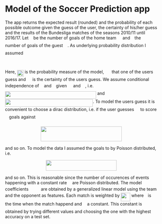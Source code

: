 # Model of the Soccer Prediction app
The app returns the expected result (rounded) and the probability of each possible outcome given the guess of the user, the certainty of his/her guess and the results of the Bundesliga matches of the seasons 2010/11 until 2016/17. Let <img src="https://rawgit.com/VincentStimper/Soccer-Prediction-Model/master/svgs/44bc9d542a92714cac84e01cbbb7fd61.svg?invert_in_darkmode" align=middle width=8.656725pt height=14.10255pt/> be the number of goals of the home team <img src="https://rawgit.com/VincentStimper/Soccer-Prediction-Model/master/svgs/7651ba0e8e29ee7537841a819041a172.svg?invert_in_darkmode" align=middle width=13.07658pt height=22.38192pt/> and <img src="https://rawgit.com/VincentStimper/Soccer-Prediction-Model/master/svgs/4bdc8d9bcfb35e1c9bfb51fc69687dfc.svg?invert_in_darkmode" align=middle width=7.0284885pt height=22.74591pt/> the number of goals of the guest <img src="https://rawgit.com/VincentStimper/Soccer-Prediction-Model/master/svgs/99fe4d8255dd7318412c8dbe107b71ce.svg?invert_in_darkmode" align=middle width=11.25465pt height=22.38192pt/>. As underlying probability distribution I assumed
<p align=center><img src="https://rawgit.com/VincentStimper/Soccer-Prediction-Model/master/svgs/e8dad6a341f59f791a3f2907de136bc0.svg?invert_in_darkmode" align=middle width=413.81835pt height=16.376943pt/></p>
Here, <img src="https://rawgit.com/VincentStimper/Soccer-Prediction-Model/master/svgs/2ef64c697e99180e2608a32c50efab8d.svg?invert_in_darkmode" align=middle width=21.27312pt height=22.38192pt/> is the probability measure of the model, <img src="https://rawgit.com/VincentStimper/Soccer-Prediction-Model/master/svgs/6fc16cb6c5b0ef4d46f024b56abfab6a.svg?invert_in_darkmode" align=middle width=17.7474pt height=22.38192pt/> that one of the users guess and <img src="https://rawgit.com/VincentStimper/Soccer-Prediction-Model/master/svgs/b96b689f8337de769135aa4f07d55c50.svg?invert_in_darkmode" align=middle width=14.06262pt height=14.10255pt/> is the certainty of the users guess. We assume conditional independence of <img src="https://rawgit.com/VincentStimper/Soccer-Prediction-Model/master/svgs/44bc9d542a92714cac84e01cbbb7fd61.svg?invert_in_darkmode" align=middle width=8.656725pt height=14.10255pt/> and <img src="https://rawgit.com/VincentStimper/Soccer-Prediction-Model/master/svgs/4bdc8d9bcfb35e1c9bfb51fc69687dfc.svg?invert_in_darkmode" align=middle width=7.0284885pt height=22.74591pt/> given <img src="https://rawgit.com/VincentStimper/Soccer-Prediction-Model/master/svgs/7651ba0e8e29ee7537841a819041a172.svg?invert_in_darkmode" align=middle width=13.07658pt height=22.38192pt/> and <img src="https://rawgit.com/VincentStimper/Soccer-Prediction-Model/master/svgs/99fe4d8255dd7318412c8dbe107b71ce.svg?invert_in_darkmode" align=middle width=11.25465pt height=22.38192pt/>, i.e. <img src="https://rawgit.com/VincentStimper/Soccer-Prediction-Model/master/svgs/b76a9062c98dc8c1d58bc9c55479b743.svg?invert_in_darkmode" align=middle width=301.057845pt height=24.56553pt/> and <img src="https://rawgit.com/VincentStimper/Soccer-Prediction-Model/master/svgs/95676fad9e478ec31ff5126c60c4842b.svg?invert_in_darkmode" align=middle width=290.440095pt height=24.56553pt/>.
To model the users guess it is convenient to choose a dirac distribution, i.e. if the user guesses <img src="https://rawgit.com/VincentStimper/Soccer-Prediction-Model/master/svgs/7651ba0e8e29ee7537841a819041a172.svg?invert_in_darkmode" align=middle width=13.07658pt height=22.38192pt/> to score <img src="https://rawgit.com/VincentStimper/Soccer-Prediction-Model/master/svgs/63bb9849783d01d91403bc9a5fea12a2.svg?invert_in_darkmode" align=middle width=9.041505pt height=22.74591pt/> goals against <img src="https://rawgit.com/VincentStimper/Soccer-Prediction-Model/master/svgs/99fe4d8255dd7318412c8dbe107b71ce.svg?invert_in_darkmode" align=middle width=11.25465pt height=22.38192pt/>
<p align=center><img src="https://rawgit.com/VincentStimper/Soccer-Prediction-Model/master/svgs/59f9bae98a258c5e7938a2dcfa0b25ab.svg?invert_in_darkmode" align=middle width=267.7059pt height=49.13139pt/></p>
and so on.
To model the data I assumed the goals to by Poisson distributed, i.e.
<p align=center><img src="https://rawgit.com/VincentStimper/Soccer-Prediction-Model/master/svgs/a66117b55d94e2b70833d74f9a33b1db.svg?invert_in_darkmode" align=middle width=233.18625pt height=35.353065pt/></p>
and so on. This is reasonable since the number of occurences of events happening with a constant rate <img src="https://rawgit.com/VincentStimper/Soccer-Prediction-Model/master/svgs/07617f9d8fe48b4a7b3f523d6730eef0.svg?invert_in_darkmode" align=middle width=9.86799pt height=14.10255pt/> are Poisson distributed. The model coefficients <img src="https://rawgit.com/VincentStimper/Soccer-Prediction-Model/master/svgs/295a6a5911d5b6e9997be384a7ff05e4.svg?invert_in_darkmode" align=middle width=33.195195pt height=14.10255pt/> are obtained by a generalized linear model using the team and the opponent as features. Each match is weighted by <img src="https://rawgit.com/VincentStimper/Soccer-Prediction-Model/master/svgs/f3598c9e1381cc2ddc5c41650074edf7.svg?invert_in_darkmode" align=middle width=30.57615pt height=27.85299pt/> where <img src="https://rawgit.com/VincentStimper/Soccer-Prediction-Model/master/svgs/4f4f4e395762a3af4575de74c019ebb5.svg?invert_in_darkmode" align=middle width=5.913963pt height=20.1465pt/> is the time when the match happend and <img src="https://rawgit.com/VincentStimper/Soccer-Prediction-Model/master/svgs/fd8be73b54f5436a5cd2e73ba9b6bfa9.svg?invert_in_darkmode" align=middle width=9.553335pt height=22.74591pt/> a constant. This constant is obtained by trying different values and choosing the one with the highest accuracy on a test set.
